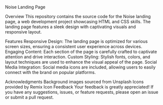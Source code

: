 Noise Landing Page

Overview
This repository contains the source code for the Noise landing page, a web development project showcasing HTML and CSS skills. The landing page features a sleek design with captivating visuals and responsive layout.

Features
Responsive Design: The landing page is optimized for various screen sizes, ensuring a consistent user experience across devices.
Engaging Content: Each section of the page is carefully crafted to captivate attention and drive interaction.
Custom Styling: Stylish fonts, colors, and layout techniques are used to enhance the visual appeal of the page.
Social Media Integration: Social media icons are included, allowing users to easily connect with the brand on popular platforms.

Acknowledgments
Background images sourced from Unsplash
Icons provided by Remix Icon
Feedback
Your feedback is greatly appreciated! If you have any suggestions, issues, or feature requests, please open an issue or submit a pull request.
